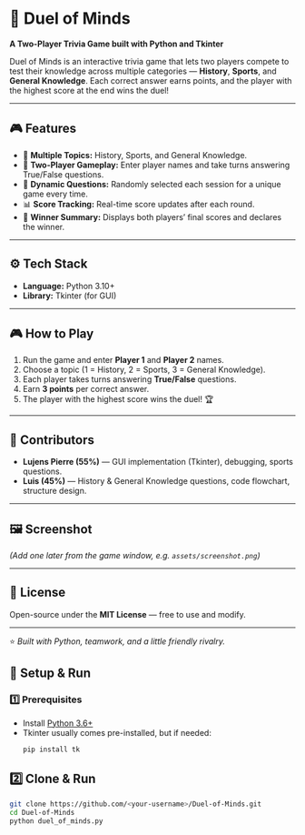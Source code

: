 # 🧠 Duel of Minds  
**A Two-Player Trivia Game built with Python and Tkinter**

Duel of Minds is an interactive trivia game that lets two players compete to test their knowledge across multiple categories — **History**, **Sports**, and **General Knowledge**. Each correct answer earns points, and the player with the highest score at the end wins the duel!

---

## 🎮 Features
- 🧩 **Multiple Topics:** History, Sports, and General Knowledge.  
- 👥 **Two-Player Gameplay:** Enter player names and take turns answering True/False questions.  
- 🔄 **Dynamic Questions:** Randomly selected each session for a unique game every time.  
- 📊 **Score Tracking:** Real-time score updates after each round.  
- 🏁 **Winner Summary:** Displays both players’ final scores and declares the winner.

---

## ⚙️ Tech Stack
- **Language:** Python 3.10+  
- **Library:** Tkinter (for GUI)

---

## 🎮 How to Play
1. Run the game and enter **Player 1** and **Player 2** names.  
2. Choose a topic (1 = History, 2 = Sports, 3 = General Knowledge).  
3. Each player takes turns answering **True/False** questions.  
4. Earn **3 points** per correct answer.  
5. The player with the highest score wins the duel! 🏆  

---

## 👥 Contributors
- **Lujens Pierre (55%)** — GUI implementation (Tkinter), debugging, sports questions.  
- **Luis (45%)** — History & General Knowledge questions, code flowchart, structure design.  

---

## 🖼️ Screenshot
*(Add one later from the game window, e.g. `assets/screenshot.png`)*  

---

## 📄 License
Open-source under the **MIT License** — free to use and modify.  

---

⭐ *Built with Python, teamwork, and a little friendly rivalry.*

## 🚀 Setup & Run

### 1️⃣ Prerequisites
- Install [Python 3.6+](https://www.python.org/downloads/)  
- Tkinter usually comes pre-installed, but if needed:
  ```bash
  pip install tk

 ## 2️⃣ Clone & Run
```bash
git clone https://github.com/<your-username>/Duel-of-Minds.git
cd Duel-of-Minds
python duel_of_minds.py

